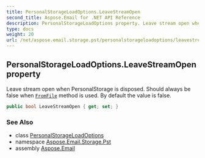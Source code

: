 ```yaml
---
title: PersonalStorageLoadOptions.LeaveStreamOpen
second_title: Aspose.Email for .NET API Reference
description: PersonalStorageLoadOptions property. Leave stream open when PersonalStorage is disposed. Should always be false when FromFile method is used. By default the value is false
type: docs
weight: 20
url: /net/aspose.email.storage.pst/personalstorageloadoptions/leavestreamopen/
---
```

## PersonalStorageLoadOptions.LeaveStreamOpen property

Leave stream open when PersonalStorage is disposed. Should always be false when [`FromFile`](../../personalstorage/fromfile/) method is used. By default the value is false.

```csharp
public bool LeaveStreamOpen { get; set; }
```

### See Also

* class [PersonalStorageLoadOptions](../)
* namespace [Aspose.Email.Storage.Pst](../../personalstorageloadoptions/)
* assembly [Aspose.Email](../../../)


